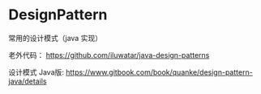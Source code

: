 # DesignPattern
常用的设计模式（java 实现）

老外代码：
https://github.com/iluwatar/java-design-patterns

设计模式 Java版:
https://www.gitbook.com/book/quanke/design-pattern-java/details
